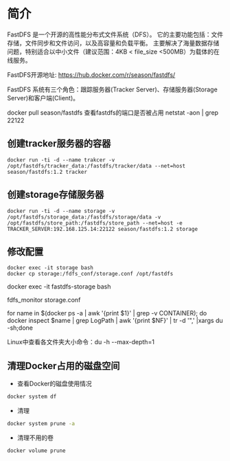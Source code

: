 # 简介
FastDFS 是一个开源的高性能分布式文件系统（DFS）。 它的主要功能包括：文件存储，文件同步和文件访问，以及高容量和负载平衡。
主要解决了海量数据存储问题，特别适合以中小文件（建议范围：4KB < file_size <500MB）为载体的在线服务。

FastDFS开源地址: https://hub.docker.com/r/season/fastdfs/

FastDFS 系统有三个角色：跟踪服务器(Tracker Server)、存储服务器(Storage Server)和客户端(Client)。

docker pull season/fastdfs
查看fastdfs的端口是否被占用
netstat -aon | grep 22122

## 创建tracker服务器的容器
```
docker run -ti -d --name trakcer -v /opt/fastdfs/tracker_data:/fastdfs/tracker/data --net=host season/fastdfs:1.2 tracker
```
## 创建storage存储服务器
```
docker run -ti -d --name storage -v /opt/fastdfs/storage_data:/fastdfs/storage/data -v /opt/fastdfs/store_path:/fastdfs/store_path --net=host -e TRACKER_SERVER:192.168.125.14:22122 season/fastdfs:1.2 storage
```

## 修改配置
```
docker exec -it storage bash
docker cp storage:/fdfs_conf/storage.conf /opt/fastdfs
```

docker exec -it fastdfs-storage bash

fdfs_monitor storage.conf


for name in $(docker ps -a | awk '{print $1}' | grep -v CONTAINER); do docker inspect $name | grep LogPath | awk '{print $NF}' | tr -d '",' |xargs du -sh;done

Linux中查看各文件夹大小命令：du -h --max-depth=1


## 清理Docker占用的磁盘空间

* 查看Docker的磁盘使用情况
```bash
docker system df
```
* 清理
```bash
docker system prune -a
```

* 清理不用的卷
```bash
docker volume prune 
```
